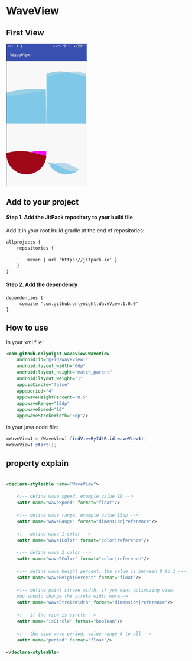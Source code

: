 WaveView
========

## First View

![demowaveview](./images/waveview.gif)


## Add to your project

#### Step 1. Add the JitPack repository to your build file
Add it in your root build.gradle at the end of repositories:

```
allprojects {
    repositories {
        ...
        maven { url 'https://jitpack.io' }
    }
}
```

#### Step 2. Add the dependency

```
dependencies {
     compile 'com.github.onlynight:WaveView:1.0.0'
}
```

## How to use

in your xml file:

```xml
<com.github.onlynight.waveview.WaveView
    android:id="@+id/waveView1"
    android:layout_width="0dp"
    android:layout_height="match_parent"
    android:layout_weight="1"
    app:isCircle="false"
    app:period="4"
    app:waveHeightPercent="0.5"
    app:waveRange="15dp"
    app:waveSpeed="10"
    app:waveStrokeWidth="3dp"/>
```

in your java code file:

```java
mWaveView1 = (WaveView) findViewById(R.id.waveView1);
mWaveView1.start();
```

## property explain

```xml

<declare-styleable name="WaveView">

    <!-- define wave speed, example value 10 -->
    <attr name="waveSpeed" format="float"/>

    <!-- define wave range, example value 15dp -->
    <attr name="waveRange" format="dimension|reference"/>

    <!-- define wave 1 color -->
    <attr name="wave1Color" format="color|reference"/>

    <!-- define wave 2 color -->
    <attr name="wave2Color" format="color|reference"/>

    <!-- define wave height percent, the value is between 0 to 1 -->
    <attr name="waveHeightPercent" format="float"/>

    <!-- define paint stroke width, if you want optimizing view,
    you should change the stroke width more-->
    <attr name="waveStrokeWidth" format="dimension|reference"/>

    <!-- if the view is circle -->
    <attr name="isCircle" format="boolean"/>

    <!-- the sine wave period, value range 0 to all -->
    <attr name="period" format="float"/>

</declare-styleable>

```